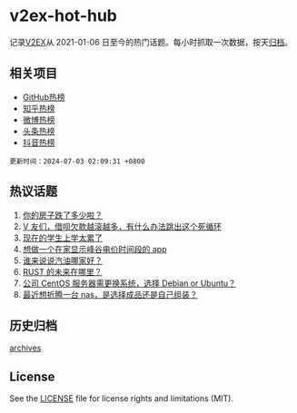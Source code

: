 # v2ex-hot-hub

 记录[V2EX](https://www.v2ex.com/)从 2021-01-06 日至今的热门话题。每小时抓取一次数据，按天[归档](archives)。
 
 ## 相关项目

- [GitHub热榜](https://github.com/snaildev/github-hot-hub)
- [知乎热榜](https://github.com/snaildev/zhihu-hot-hub)
- [微博热榜](https://github.com/snaildev/weibo-hot-hub)
- [头条热榜](https://github.com/snaildev/toutiao-hot-hub)
- [抖音热榜](https://github.com/snaildev/douyin-hot-hub)


 `更新时间：2024-07-03 02:09:31 +0800`

## 热议话题

1. [你的房子跌了多少啦？](https://www.v2ex.com/t/1054110)
1. [V 友们，借呗欠款越滚越多，有什么办法跳出这个死循环](https://www.v2ex.com/t/1054134)
1. [现在的学生上学太累了](https://www.v2ex.com/t/1054191)
1. [想做一个在家显示峰谷电价时间段的 app](https://www.v2ex.com/t/1054219)
1. [谁来说说汽油哪家好？](https://www.v2ex.com/t/1054108)
1. [RUST 的未来在哪里？](https://www.v2ex.com/t/1054155)
1. [公司 CentOS 服务器需更换系统，选择 Debian or Ubuntu？](https://www.v2ex.com/t/1054147)
1. [最近想折腾一台 nas，是选择成品还是自己组装？](https://www.v2ex.com/t/1054140)

## 历史归档

[archives](archives)

## License

See the [LICENSE](LICENSE) file for license rights and limitations (MIT).
